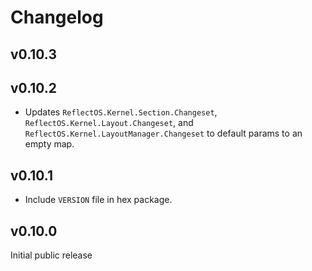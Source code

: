 # Changelog

## v0.10.3

## v0.10.2

* Updates `ReflectOS.Kernel.Section.Changeset`, `ReflectOS.Kernel.Layout.Changeset`, and `ReflectOS.Kernel.LayoutManager.Changeset` to default params
to an empty map. 

## v0.10.1

* Include `VERSION` file in hex package.

## v0.10.0

Initial public release